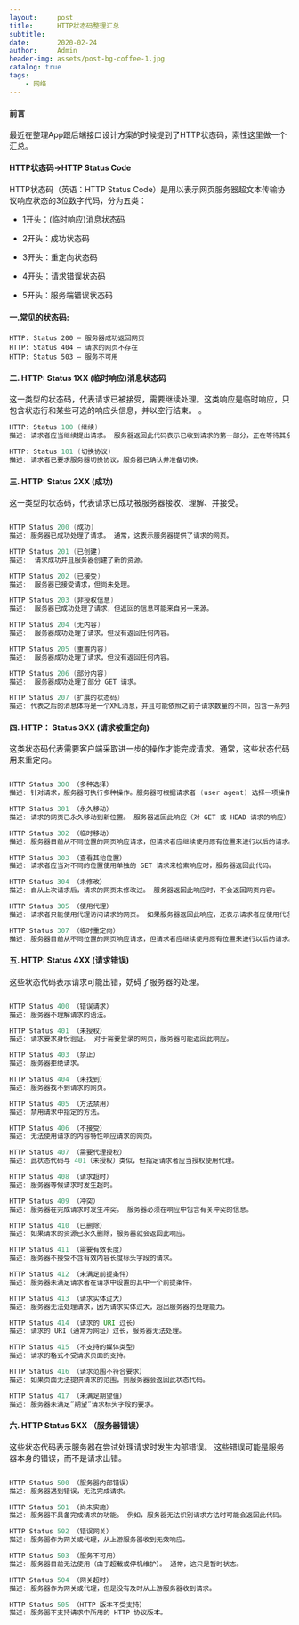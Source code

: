 ```yaml
---
layout:     post
title:      HTTP状态码整理汇总
subtitle:   
date:       2020-02-24
author:     Admin
header-img: assets/post-bg-coffee-1.jpg
catalog: true
tags:
    - 网络
---
```


#### 前言
最近在整理App跟后端接口设计方案的时候提到了HTTP状态码，索性这里做一个汇总。


#### HTTP状态码->HTTP Status Code
HTTP状态码（英语：HTTP Status Code）是用以表示网页服务器超文本传输协议响应状态的3位数字代码，分为五类：

* 1开头：(临时响应)消息状态码

* 2开头：成功状态码

* 3开头：重定向状态码

* 4开头：请求错误状态码

* 5开头：服务端错误状态码


#### 一.常见的状态码:
```
HTTP: Status 200 – 服务器成功返回网页
HTTP: Status 404 – 请求的网页不存在
HTTP: Status 503 – 服务不可用

```

#### 二. HTTP: Status 1XX  (临时响应)消息状态码
这一类型的状态码，代表请求已被接受，需要继续处理。这类响应是临时响应，只包含状态行和某些可选的响应头信息，并以空行结束。
。

```java
HTTP: Status 100 (继续)
描述: 请求者应当继续提出请求。 服务器返回此代码表示已收到请求的第一部分，正在等待其余部分。

HTTP: Status 101 (切换协议)
描述: 请求者已要求服务器切换协议，服务器已确认并准备切换。

```

#### 三. HTTP: Status 2XX  (成功)
这一类型的状态码，代表请求已成功被服务器接收、理解、并接受。

```java

HTTP Status 200 (成功)
描述: 服务器已成功处理了请求。 通常，这表示服务器提供了请求的网页。

HTTP Status 201 (已创建)
描述:  请求成功并且服务器创建了新的资源。

HTTP Status 202 (已接受)
描述:  服务器已接受请求，但尚未处理。

HTTP Status 203 (非授权信息)
描述:  服务器已成功处理了请求，但返回的信息可能来自另一来源。

HTTP Status 204 (无内容)
描述:  服务器成功处理了请求，但没有返回任何内容。

HTTP Status 205 (重置内容)
描述:  服务器成功处理了请求，但没有返回任何内容。

HTTP Status 206 (部分内容)
描述:  服务器成功处理了部分 GET 请求。

HTTP Status 207 (扩展的状态码)
描述: 代表之后的消息体将是一个XML消息，并且可能依照之前子请求数量的不同，包含一系列独立的响应代码。

```

#### 四. HTTP： Status 3XX (请求被重定向)
这类状态码代表需要客户端采取进一步的操作才能完成请求。通常，这些状态代码用来重定向。

```java

HTTP Status 300 （多种选择） 
描述: 针对请求，服务器可执行多种操作。服务器可根据请求者 (user agent) 选择一项操作，或提供操作列表供请求者选择。

HTTP Status 301 （永久移动） 
描述: 请求的网页已永久移动到新位置。 服务器返回此响应（对 GET 或 HEAD 请求的响应）时，会自动将请求者转到新位置。

HTTP Status 302 （临时移动）
描述: 服务器目前从不同位置的网页响应请求，但请求者应继续使用原有位置来进行以后的请求。

HTTP Status 303 （查看其他位置）
描述: 请求者应当对不同的位置使用单独的 GET 请求来检索响应时，服务器返回此代码。

HTTP Status 304 （未修改）
描述: 自从上次请求后，请求的网页未修改过。 服务器返回此响应时，不会返回网页内容。

HTTP Status 305 （使用代理）
描述: 请求者只能使用代理访问请求的网页。 如果服务器返回此响应，还表示请求者应使用代理。

HTTP Status 307 （临时重定向）
描述: 服务器目前从不同位置的网页响应请求，但请求者应继续使用原有位置来进行以后的请求。

```

#### 五. HTTP: Status 4XX (请求错误)
这些状态代码表示请求可能出错，妨碍了服务器的处理。

```java

HTTP Status 400 （错误请求） 
描述: 服务器不理解请求的语法。

HTTP Status 401 （未授权） 
描述: 请求要求身份验证。 对于需要登录的网页，服务器可能返回此响应。

HTTP Status 403 （禁止）
描述: 服务器拒绝请求。

HTTP Status 404 （未找到） 
描述: 服务器找不到请求的网页。

HTTP Status 405 （方法禁用） 
描述: 禁用请求中指定的方法。

HTTP Status 406 （不接受） 
描述: 无法使用请求的内容特性响应请求的网页。

HTTP Status 407 （需要代理授权） 
描述: 此状态代码与 401（未授权）类似，但指定请求者应当授权使用代理。

HTTP Status 408 （请求超时） 
描述: 服务器等候请求时发生超时。

HTTP Status 409 （冲突） 
描述: 服务器在完成请求时发生冲突。 服务器必须在响应中包含有关冲突的信息。

HTTP Status 410 （已删除）
描述: 如果请求的资源已永久删除，服务器就会返回此响应。

HTTP Status 411 （需要有效长度） 
描述: 服务器不接受不含有效内容长度标头字段的请求。

HTTP Status 412 （未满足前提条件） 
描述: 服务器未满足请求者在请求中设置的其中一个前提条件。

HTTP Status 413 （请求实体过大） 
描述: 服务器无法处理请求，因为请求实体过大，超出服务器的处理能力。

HTTP Status 414 （请求的 URI 过长）
描述: 请求的 URI（通常为网址）过长，服务器无法处理。

HTTP Status 415 （不支持的媒体类型） 
描述: 请求的格式不受请求页面的支持。

HTTP Status 416 （请求范围不符合要求） 
描述: 如果页面无法提供请求的范围，则服务器会返回此状态代码。

HTTP Status 417 （未满足期望值） 
描述: 服务器未满足”期望”请求标头字段的要求。

```

#### 六. HTTP Status 5XX （服务器错误）
这些状态代码表示服务器在尝试处理请求时发生内部错误。 这些错误可能是服务器本身的错误，而不是请求出错。

```java

HTTP Status 500 （服务器内部错误） 
描述: 服务器遇到错误，无法完成请求。

HTTP Status 501 （尚未实施） 
描述: 服务器不具备完成请求的功能。 例如，服务器无法识别请求方法时可能会返回此代码。

HTTP Status 502 （错误网关） 
描述: 服务器作为网关或代理，从上游服务器收到无效响应。

HTTP Status 503 （服务不可用）
描述: 服务器目前无法使用（由于超载或停机维护）。 通常，这只是暂时状态。

HTTP Status 504 （网关超时） 
描述: 服务器作为网关或代理，但是没有及时从上游服务器收到请求。

HTTP Status 505 （HTTP 版本不受支持）
描述: 服务器不支持请求中所用的 HTTP 协议版本。

```